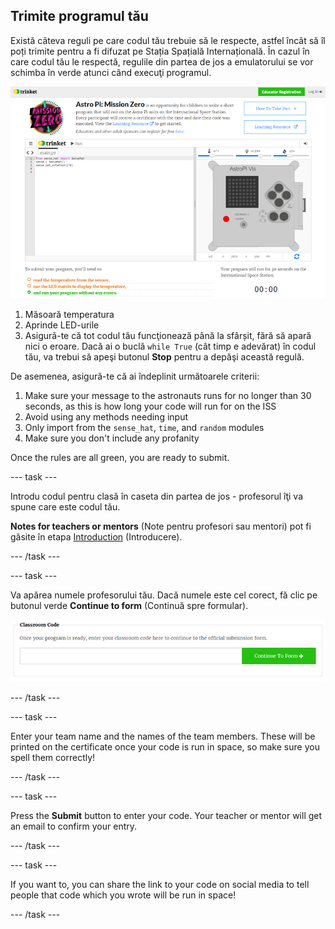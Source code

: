 ## Trimite programul tău

Există câteva reguli pe care codul tău trebuie să le respecte, astfel încât să îl poți trimite pentru a fi difuzat pe Stația Spațială Internațională. În cazul în care codul tău le respectă, regulile din partea de jos a emulatorului se vor schimba în verde atunci când execuţi programul.

![Validare](images/validation.png)

1. Măsoară temperatura
2. Aprinde LED-urile
3. Asigură-te că tot codul tău funcţionează până la sfârșit, fără să apară nici o eroare. Dacă ai o buclă `while True` (cât timp e adevărat) în codul tău, va trebui să apeşi butonul **Stop** pentru a depăşi această regulă.

De asemenea, asigură-te că ai îndeplinit următoarele criterii:

1. Make sure your message to the astronauts runs for no longer than 30 seconds, as this is how long your code will run for on the ISS
2. Avoid using any methods needing input
3. Only import from the `sense_hat`, `time`, and `random` modules
4. Make sure you don't include any profanity

Once the rules are all green, you are ready to submit.

\--- task \---

Introdu codul pentru clasă în caseta din partea de jos - profesorul îţi va spune care este codul tău.

**Notes for teachers or mentors** (Note pentru profesori sau mentori) pot fi găsite în etapa [Introduction](https://projects.raspberrypi.org/en/projects/astro-pi-mission-zero/1) (Introducere).

\--- /task \---

\--- task \---

Va apărea numele profesorului tău. Dacă numele este cel corect, fă clic pe butonul verde **Continue to form** (Continuă spre formular).

![Continuă spre formular](images/continue-to-form.png)

\--- /task \---

\--- task \---

Enter your team name and the names of the team members. These will be printed on the certificate once your code is run in space, so make sure you spell them correctly!

\--- /task \---

\--- task \---

Press the **Submit** button to enter your code. Your teacher or mentor will get an email to confirm your entry.

\--- /task \---

\--- task \---

If you want to, you can share the link to your code on social media to tell people that code which you wrote will be run in space!

\--- /task \---